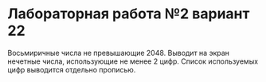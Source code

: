 # Лабораторная работа №2 вариант 22
Восьмиричные числа не превышающие 2048. Выводит на экран нечетные числа, использующие не менее 2 цифр. Список используемых цифр выводится отдельно прописью.
